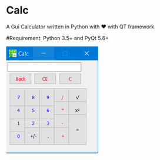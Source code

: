 # Calc
A Gui Calculator  written in Python with :heart: with QT framework


#Requirement: Python 3.5+ and PyQt 5.6+


![alt text](https://github.com/thedkm/Calc/blob/master/demo.PNG)
